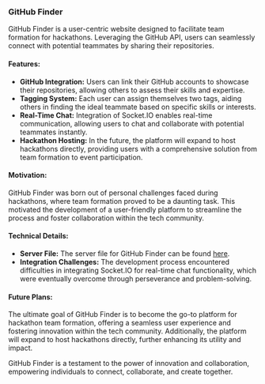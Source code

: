 ### GitHub Finder

GitHub Finder is a user-centric website designed to facilitate team formation for hackathons. Leveraging the GitHub API, users can seamlessly connect with potential teammates by sharing their repositories. 

#### Features:
- **GitHub Integration:** Users can link their GitHub accounts to showcase their repositories, allowing others to assess their skills and expertise.
- **Tagging System:** Each user can assign themselves two tags, aiding others in finding the ideal teammate based on specific skills or interests.
- **Real-Time Chat:** Integration of Socket.IO enables real-time communication, allowing users to chat and collaborate with potential teammates instantly.
- **Hackathon Hosting:** In the future, the platform will expand to host hackathons directly, providing users with a comprehensive solution from team formation to event participation.

#### Motivation:
GitHub Finder was born out of personal challenges faced during hackathons, where team formation proved to be a daunting task. This motivated the development of a user-friendly platform to streamline the process and foster collaboration within the tech community.

#### Technical Details:
- **Server File:** The server file for GitHub Finder can be found [here](https://github.com/akshat-bhansali/GitHub-finder-server.git).
- **Integration Challenges:** The development process encountered difficulties in integrating Socket.IO for real-time chat functionality, which were eventually overcome through perseverance and problem-solving.

#### Future Plans:
The ultimate goal of GitHub Finder is to become the go-to platform for hackathon team formation, offering a seamless user experience and fostering innovation within the tech community. Additionally, the platform will expand to host hackathons directly, further enhancing its utility and impact.

GitHub Finder is a testament to the power of innovation and collaboration, empowering individuals to connect, collaborate, and create together.
